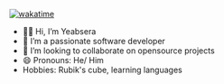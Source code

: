 [![wakatime](https://wakatime.com/badge/user/b44460fe-e604-4278-8b55-297afad6cb79.svg)](https://wakatime.com/@b44460fe-e604-4278-8b55-297afad6cb79) 

- 🙋‍♂️ Hi, I’m Yeabsera
- 👀 I’m a passionate software developer
- 💞️ I’m looking to collaborate on opensource projects
- 😄 Pronouns: He/ Him
- Hobbies: Rubik's cube, learning languages


<!--[![roadmap.sh](https://roadmap.sh/card/tall/663f8b80e8cf2039c5df8e5e?variant=dark&roadmaps=flutter%2Cgit-github%2Cdatastructures-and-algorithms)](https://roadmap.sh) -->

